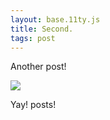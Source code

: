 ```yaml
---
layout: base.11ty.js
title: Second.
tags: post
---
```


Another post!

<img src="https://o.img.rodeo/q_auto,w_500,f_auto/dogs/4" />

Yay! posts!
